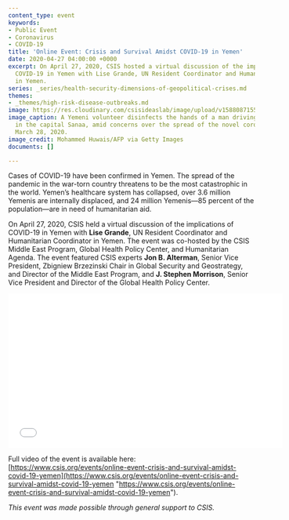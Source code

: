 ```yaml
---
content_type: event
keywords:
- Public Event
- Coronavirus
- COVID-19
title: 'Online Event: Crisis and Survival Amidst COVID-19 in Yemen'
date: 2020-04-27 04:00:00 +0000
excerpt: On April 27, 2020, CSIS hosted a virtual discussion of the implications of
  COVID-19 in Yemen with Lise Grande, UN Resident Coordinator and Humanitarian Coordinator
  in Yemen.
series: _series/health-security-dimensions-of-geopolitical-crises.md
themes:
- _themes/high-risk-disease-outbreaks.md
image: https://res.cloudinary.com/csisideaslab/image/upload/v1588087155/health-commission/GettyImages-1208466651_mcx0st.jpg
image_caption: A Yemeni volunteer disinfects the hands of a man driving a motorcycle
  in the capital Sanaa, amid concerns over the spread of the novel coronavirus, on
  March 28, 2020.
image_credit: Mohammed Huwais/AFP via Getty Images
documents: []

---
```

Cases of COVID-19 have been confirmed in Yemen. The spread of the pandemic in the war-torn country threatens to be the most catastrophic in the world. Yemen’s healthcare system has collapsed, over 3.6 million Yemenis are internally displaced, and 24 million Yemenis—85 percent of the population—are in need of humanitarian aid.

On April 27, 2020, CSIS held a virtual discussion of the implications of COVID-19 in Yemen with **Lise Grande**, UN Resident Coordinator and Humanitarian Coordinator in Yemen. The event was co-hosted by the CSIS Middle East Program, Global Health Policy Center, and Humanitarian Agenda. The event featured CSIS experts **Jon B. Alterman**, Senior Vice President, Zbigniew Brzezinski Chair in Global Security and Geostrategy, and Director of the Middle East Program, and **J. Stephen Morrison**, Senior Vice President and Director of the Global Health Policy Center.

<iframe width="560" height="315" src="[https://www.youtube.com/embed/XO9FDoeLpSY](https://www.youtube.com/embed/XO9FDoeLpSY "https://www.youtube.com/embed/XO9FDoeLpSY")" frameborder="0" allow="accelerometer; autoplay; encrypted-media; gyroscope; picture-in-picture" allowfullscreen></iframe>

Full video of the event is available here: [https://www.csis.org/events/online-event-crisis-and-survival-amidst-covid-19-yemen](https://www.csis.org/events/online-event-crisis-and-survival-amidst-covid-19-yemen "https://www.csis.org/events/online-event-crisis-and-survival-amidst-covid-19-yemen").

_This event was made possible through general support to CSIS._
